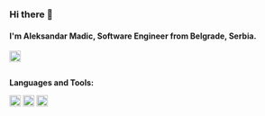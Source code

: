 ### Hi there 👋

#### I'm Aleksandar Madic, Software Engineer from Belgrade, Serbia.

<a href="https://www.linkedin.com/in/alemadic/">
  <img align="left" alt="Aleksandar's linkedin" height="20" src="https://img.shields.io/badge/LinkedIn-0077B5?style=for-the-badge&logo=linkedin&logoColor=white" />
</a>

<br /> <br />

**Languages and Tools:**  

<code><img height="20" src="https://img.shields.io/badge/C%23-239120?style=for-the-badge&logo=c-sharp&logoColor=white"></code>
<code><img height="20" src="https://img.shields.io/badge/Microsoft%20SQL%20Sever-CC2927?style=for-the-badge&logo=microsoft%20sql%20server&logoColor=white"></code>
<code><img height="20" src="https://img.shields.io/badge/Vue.js-35495E?style=for-the-badge&logo=vuedotjs&logoColor=4FC08D"></code>

<!-- - ⚙️ I use daily: `.cs`, `.vue`, `sql` -->
 
<!-- **madic00/madic00** is a ✨ _special_ ✨ repository because its `README.md` (this file) appears on your GitHub profile.

Here are some ideas to get you started:

- 🔭 I’m currently working on ...
- 🌱 I’m currently learning ...
- 👯 I’m looking to collaborate on ...
- 🤔 I’m looking for help with ...
- 💬 Ask me about ...
- 📫 How to reach me: ...
- 😄 Pronouns: ...
- ⚡ Fun fact: ...
-->
